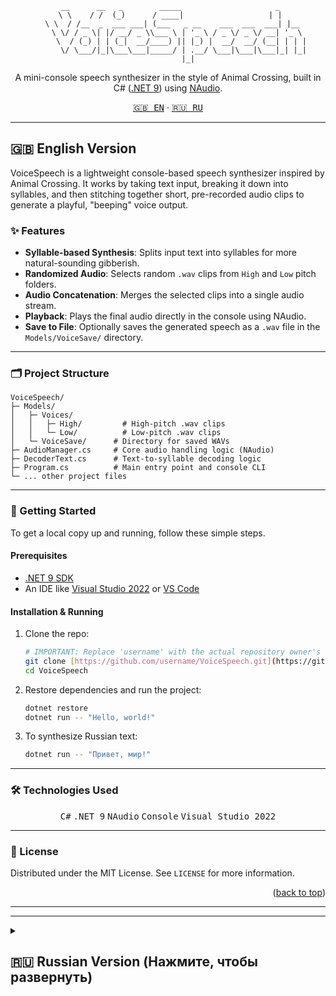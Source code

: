 <!-- Hero Section -->
<div align="center">

```
    __      __   _        _____                     _   
   \ \    / /  (_)      / ____|                   | |  
    \ \  / /__  _  ___ ___| (___   _ __    ___  ___  ___| |__  
     \ \/ / _ \| |/ __/ _ \\___ \ | '_ \ / _ \/ _ \/ __| '_ \ 
      \  / (_) | | (_|  __/____) || |_) |  __/  __/ (__| | | |
       \/ \___/|_|\___\___|_____/ | .__/ \___|\___|\___|_| |_|
                                 |_|                        
```

</div>

<p align="center">
  A mini-console speech synthesizer in the style of Animal Crossing, built in C# (<a href="https://dotnet.microsoft.com/en-us/">.NET 9</a>) using <a href="https://github.com/naudio/NAudio">NAudio</a>.
</p>

<p align="center">
  <a href="#english-version"><kbd>🇬🇧 EN</kbd></a>
  ·
  <a href="#russian-version"><kbd>🇷🇺 RU</kbd></a>
</p>

---

<h2 id="english-version">🇬🇧 English Version</h2>

VoiceSpeech is a lightweight console-based speech synthesizer inspired by Animal Crossing. It works by taking text input, breaking it down into syllables, and then stitching together short, pre-recorded audio clips to generate a playful, "beeping" voice output.

### ✨ Features

* **Syllable-based Synthesis**: Splits input text into syllables for more natural-sounding gibberish.
* **Randomized Audio**: Selects random `.wav` clips from `High` and `Low` pitch folders.
* **Audio Concatenation**: Merges the selected clips into a single audio stream.
* **Playback**: Plays the final audio directly in the console using NAudio.
* **Save to File**: Optionally saves the generated speech as a `.wav` file in the `Models/VoiceSave/` directory.

---

### 🗂 Project Structure

```text
VoiceSpeech/
├─ Models/
│   ├─ Voices/
│   │   ├─ High/         # High-pitch .wav clips
│   │   └─ Low/          # Low-pitch .wav clips
│   └─ VoiceSave/      # Directory for saved WAVs
├─ AudioManager.cs     # Core audio handling logic (NAudio)
├─ DecoderText.cs      # Text-to-syllable decoding logic
├─ Program.cs          # Main entry point and console CLI
└─ ... other project files
```

---

### 🚀 Getting Started

To get a local copy up and running, follow these simple steps.

#### Prerequisites

* [.NET 9 SDK](https://dotnet.microsoft.com/en-us/download/dotnet/9.0)
* An IDE like [Visual Studio 2022](https://visualstudio.microsoft.com/) or [VS Code](https://code.visualstudio.com/)

#### Installation & Running

1.  Clone the repo:
    ```bash
    # IMPORTANT: Replace 'username' with the actual repository owner's username
    git clone [https://github.com/username/VoiceSpeech.git](https://github.com/username/VoiceSpeech.git)
    cd VoiceSpeech
    ```
2.  Restore dependencies and run the project:
    ```bash
    dotnet restore
    dotnet run -- "Hello, world!"
    ```
3.  To synthesize Russian text:
    ```bash
    dotnet run -- "Привет, мир!"
    ```

---

### 🛠️ Technologies Used

<p align="center">
  <kbd>C#</kbd>
  <kbd>.NET 9</kbd>
  <kbd>NAudio</kbd>
  <kbd>Console</kbd>
  <kbd>Visual Studio 2022</kbd>
</p>

---

### 📄 License

Distributed under the MIT License. See `LICENSE` for more information.

<p align="right">(<a href="#top">back to top</a>)</p>

---
---

<details>
<summary><h2 id="russian-version">🇷🇺 Russian Version (Нажмите, чтобы развернуть)</h2></summary>

VoiceSpeech — это консольный синтезатор речи в духе Animal Crossing. Он принимает на вход текст, разбивает его на слоги, а затем "озвучивает", склеивая короткие аудио-фрагменты для создания характерного игрового голоса.

### ✨ Функционал

* **Синтез на основе слогов**: Разбивает входной текст на слоги для более естественного звучания.
* **Случайные звуки**: Выбирает случайные `.wav` файлы из папок с высокими (`High`) и низкими (`Low`) звуками.
* **Объединение аудио**: Склеивает выбранные клипы в единый аудиопоток.
* **Воспроизведение**: Проигрывает итоговый звук прямо в консоли с помощью библиотеки NAudio.
* **Сохранение в файл**: Позволяет сохранить результат в виде `.wav` файла в директорию `Models/VoiceSave/`.

---

### 🗂 Структура проекта

```text
VoiceSpeech/
├─ Models/
│   ├─ Voices/
│   │   ├─ High/         # .wav файлы с высоким тоном
│   │   └─ Low/          # .wav файлы с низким тоном
│   └─ VoiceSave/      # Папка для сохраненных WAV-файлов
├─ AudioManager.cs     # Логика по работе с аудио (NAudio)
├─ DecoderText.cs      # Логика для разделения текста на слоги
├─ Program.cs          # Точка входа и интерфейс командной строки
└─ ... другие файлы проекта
```

---

### 🚀 Установка и запуск

Следуйте этим шагам, чтобы запустить проект локально.

#### Требования

* [.NET 9 SDK](https://dotnet.microsoft.com/en-us/download/dotnet/9.0)
* Среда разработки, например [Visual Studio 2022](https://visualstudio.microsoft.com/) или [VS Code](https://code.visualstudio.com/)

#### Установка и запуск

1.  Клонируйте репозиторий:
    ```bash
    # ВАЖНО: Замените 'username' на имя пользователя владельца репозитория
    git clone [https://github.com/username/VoiceSpeech.git](https://github.com/username/VoiceSpeech.git)
    cd VoiceSpeech
    ```
2.  Восстановите зависимости и запустите проект:
    ```bash
    dotnet restore
    dotnet run -- "Привет, мир!"
    ```
3.  Для синтеза английской речи:
    ```bash
    dotnet run -- "Hello, world!"
    ```

---

### 🛠️ Используемые технологии

<p align="center">
  <kbd>C#</kbd>
  <kbd>.NET 9</kbd>
  <kbd>NAudio</kbd>
  <kbd>Console</kbd>
  <kbd>Visual Studio 2022</kbd>
</p>

---

### 📄 Лицензия

Проект распространяется по лицензии MIT. Подробности в файле `LICENSE`.

<p align="right">(<a href="#top">наверх</a>)</p>

</details>
